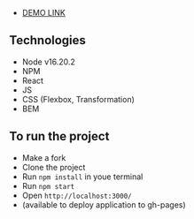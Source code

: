 - [DEMO LINK](https://anastasiiavorobets.github.io/tv-shows/)

## Technologies
- Node v16.20.2
- NPM
- React
- JS
- CSS (Flexbox, Transformation)
- BEM

## To run the project
- Make a fork
- Clone the project
- Run `npm install` in youe terminal
- Run `npm start`
- Open `http://localhost:3000/`
- (available to deploy application to gh-pages)

